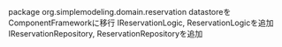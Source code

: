 package org.simplemodeling.domain.reservation
datastoreをComponentFrameworkに移行
IReservationLogic, ReservationLogicを追加
IReservationRepository, ReservationRepositoryを追加
